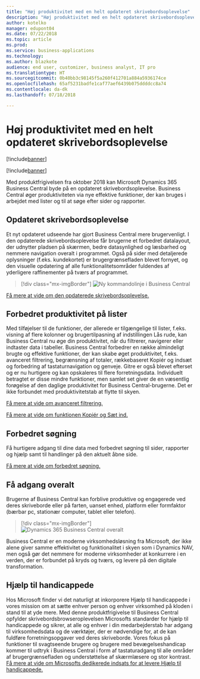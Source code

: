```yaml
---
title: "Høj produktivitet med en helt opdateret skrivebordsoplevelse"
description: "Høj produktivitet med en helt opdateret skrivebordsoplevelse."
author: kotelko
manager: edupont04
ms.date: 07/22/2018
ms.topic: article
ms.prod: 
ms.service: business-applications
ms.technology: 
ms.author: blazkote
audience: end user, customizer, business analyst, IT pro
ms.translationtype: HT
ms.sourcegitcommit: 0b40bb3c98145f5a260f412701a884a5936174ce
ms.openlocfilehash: 65af5231badfe1caf77aef6439b075ddddcc8a74
ms.contentlocale: da-dk
ms.lasthandoff: 07/18/2018

---
```


# <a name="high-productivity-with-an-all-refreshed-desktop-experience"></a>Høj produktivitet med en helt opdateret skrivebordsoplevelse

[!include[banner](../../includes/banner.md)]

[!include[banner](Includes/disclaimer.md)]

Med produktfrigivelsen fra oktober 2018 kan Microsoft Dynamics 365 Business Central byde på en opdateret skrivebordsoplevelse. Business Central øger produktiviteten via nye effektive funktioner, der kan bruges i arbejdet med lister og til at søge efter sider og rapporter.

## <a name="refreshed-desktop-experience"></a>Opdateret skrivebordsoplevelse
Et nyt opdateret udseende har gjort Business Central mere brugervenligt. I den opdaterede skrivebordsoplevelse får brugerne et forbedret datalayout, der udnytter pladsen på skærmen, bedre datasynlighed og læsbarhed og nemmere navigation overalt i programmet. Også på sider med detaljerede oplysninger (f.eks. kundekortet) er brugergrænsefladen blevet fornyet, og den visuelle opdatering af alle funktionalitetsområder fuldendes af yderligere raffinementer på tværs af programmet.

> [!div class="mx-imgBorder"]
> ![Ny kommandolinje i Business Central](media/commanding.png "Ny kommandolinje i Business Central")

[Få mere at vide om den opdaterede skrivebordsoplevelse.](refreshed-ux.md)

## <a name="improved-productivity-in-lists"></a>Forbedret produktivitet på lister
Med tilføjelser til de funktioner, der allerede er tilgængelige til lister, f.eks. visning af flere kolonner og brugertilpasning af indstillingen Lås rude, kan Business Central nu øge din produktivitet, når du filtrerer, navigerer eller indtaster data i tabeller. Business Central forbedrer en række almindeligt brugte og effektive funktioner, der kan skabe øget produktivitet, f.eks. avanceret filtrering, begrænsning af totaler, rækkebaseret Kopiér og indsæt og forbedring af tastaturnavigation og genveje. Gitre er også blevet efterset og er nu hurtigere og kan opskaleres til flere forretningsdata. Individuelt betragtet er disse mindre funktioner, men samlet set giver de en væsentlig forøgelse af den daglige produktivitet for Business Central-brugerne. Det er ikke forbundet med produktivitetstab at flytte til skyen.

[Få mere at vide om avanceret filtrering.](advanced-filtering.md)

[Få mere at vide om funktionen Kopiér og Sæt ind.](grid-and-copy-paste.md)

## <a name="improved-search"></a>Forbedret søgning
Få hurtigere adgang til dine data med forbedret søgning til sider, rapporter og hjælp samt til handlinger på den aktuelt åbne side.

[Få mere at vide om forbedret søgning.](improvements-to-search.md)

## <a name="access-from-anywhere"></a>Få adgang overalt
Brugerne af Business Central kan forblive produktive og engagerede ved deres skriveborde eller på farten, uanset enhed, platform eller formfaktor (bærbar pc, stationær computer, tablet eller telefon).

> [!div class="mx-imgBorder"]
> ![Dynamics 365 Business Central overalt](media/bc-apps2.png "Business Central-brugerne kan forblive produktive, uanset om de arbejder på en stationær computer, telefon eller tablet")

Business Central er en moderne virksomhedsløsning fra Microsoft, der ikke alene giver samme effektivitet og funktionalitet i skyen som i Dynamics NAV, men også gør det nemmere for moderne virksomheder at konkurrere i en verden, der er forbundet på kryds og tværs, og levere på den digitale transformation.

## <a name="accessibility"></a>Hjælp til handicappede
Hos Microsoft finder vi det naturligt at inkorporere Hjælp til handicappede i vores mission om at sætte enhver person og enhver virksomhed på kloden i stand til at yde mere. Med denne produktfrigivelse til Business Central opfylder skrivebordsbrowseroplevelsen Microsofts standarder for hjælp til handicappede og sikrer, at alle og enhver i din medarbejderstab har adgang til virksomhedsdata og de værktøjer, der er nødvendige for, at de kan fuldføre forretningsopgaver ved deres skriveborde.
Vores fokus på funktioner til svagtseende brugere og brugere med bevægelseshandicap kommer til udtryk i Business Central i form af tastaturadgang til alle områder af brugergrænsefladen og understøttelse af skærmlæsere og stor kontrast.
[Få mere at vide om Microsofts dedikerede indsats for at levere Hjælp til handicappede.](https://aka.ms/microsoftaccessibility)

